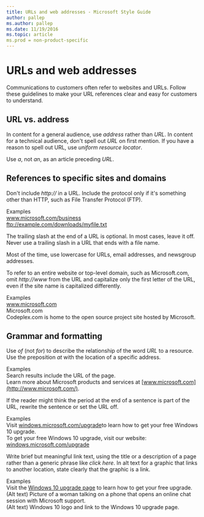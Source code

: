 ```yaml
---
title: URLs and web addresses - Microsoft Style Guide
author: pallep
ms.author: pallep
ms.date: 11/19/2016
ms.topic: article
ms.prod = non-product-specific
---
```


# URLs and web addresses

Communications
to customers often refer to websites and URLs. Follow these
guidelines to make your URL references clear and easy for customers to
understand.

## URL vs. address

In content for a general audience, use *address* rather than *URL*. In content for a technical audience, don't spell out *URL* on first mention. If you have a reason to spell out URL, use *uniform* *resource locator*.

Use *a*, not *an*, as an article preceding *URL*.

## References to specific sites and domains

Don't include *http://* in a URL. Include the protocol only if it's something other than HTTP, such as File Transfer Protocol (FTP). 

Examples  
www.microsoft.com/business  
ftp://example.com/downloads/myfile.txt

The
trailing slash at the end of a URL is optional. In most cases, leave it
off. Never use a trailing slash in a URL that ends with a file name.

Most of the time, use lowercase for URLs, email addresses, and newsgroup addresses. 

To refer to an entire website or top-level domain, such as Microsoft.com, omit *http://www* from the URL and capitalize only the first letter of the URL, even if the site name is capitalized differently. 

Examples  
www.microsoft.com  
Microsoft.com   
Codeplex.com is home to the open source project site hosted by Microsoft.

## Grammar and formatting

Use *of* (not *for*) to describe the relationship of the word *URL* to a resource. Use the preposition *at* with the location of a specific address.

Examples  
Search results include the URL of the page.   
Learn more about Microsoft products and services at [www.microsoft.com](http://www.microsoft.com/).

If
the reader might think the period at the end of a
sentence is part of the URL, rewrite the sentence or set the URL
off.

Examples  
Visit [windows.microsoft.com/upgrade](http://windows.microsoft.com/upgrade)to learn how to get your free Windows 10 upgrade.  
To get your free Windows 10 upgrade, visit our website:  
   [windows.microsoft.com/upgrade](http://windows.microsoft.com/upgrade)

Write brief but meaningful link text, using the title or a description of a page rather than a generic phrase like *click here*. In alt text for a graphic that links to another location, state clearly that the graphic is a link.

Examples  
Visit the [Windows 10 upgrade page](http://windows.microsoft.com/upgrade) to learn how to get your free upgrade.   
(Alt text) Picture of a woman talking on a phone that opens an online chat session with Microsoft support.  
(Alt text) Windows 10 logo and link to the Windows 10 upgrade page.
